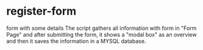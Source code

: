 # register-form
form with some details
The script gathers all information with form in "Form Page" and after submitting the form, it shows a "modal box" as an overview and then it saves the information in a MYSQL database. 


